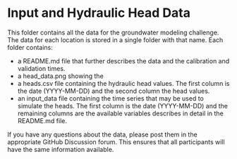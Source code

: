 # Input and Hydraulic Head Data

This folder contains all the data for the groundwater modeling challenge. The data for each location is stored in a 
single folder with that name. Each folder contains: 

- a README.md file that further describes the data and the calibration and validation times.
- a head_data.png showing the 
- a heads.csv file containing the hydraulic head values. The first column is the date (YYYY-MM-DD) and the second 
  column the head values.
- an input_data file containing the time series that may be used to simulate the heads. The first column is the date 
  (YYYY-MM-DD) and the remaining columns are the available variables describes in detail in the README.md file.


If you have any questions about the data, please post them in the appropriate GitHub Discussion forum. This 
ensures that all participants will have the same information available.
